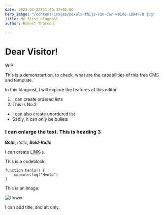 ```yaml
---
date: 2021-01-23T11:40:37+01:00
hero_image: "/content/images/pexels-thijs-van-der-weide-1094770.jpg"
title: My first blogpost
author: Robert Thoreau

---
```

# Dear Visitor!

  
WIP  
  
This is a demonstartion, to check, what are the capabilities of this free CMS and template.

In this blogpost, I will explore the features of this editor

1. I can create ordered lists
2. This is No.2

* I can also create unordered list
* Sadly, it can only be bullets

### I can enlarge the text. This is heading 3

**Bold,** _Italic, **Bold-Italic**_

I can create [LINK](https://www.google.com)-s.

This is a codeblock:

    function henlo() {
    	console.log("Henlo")
    }

This is an image:

![flower](/content/images/igor-son-FV_PxCqgtwc-unsplash.jpg "Nice flower")

I can add title, and alt only.